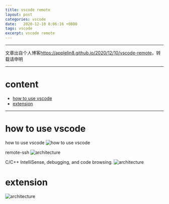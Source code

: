 ```yaml
---
title: vscode remote
layout: post
categories: vscode
date:   2020-12-10 8:06:16 +0800
tags: vscode
excerpt: vscode remote
---
```

--------------------
文章出自个人博客<https://applelin8.github.io/2020/12/10/vscode-remote>，转载请申明

------------------


# content <span id="home">

* [how to use vscode](#1)
* [extension](#2)

  
----------------------------
# how to use vscode <span id="1">

how to use vscode
![how to use vscode](https://AppleLin8.github.io/assets/img/blog/vscode/vscode_extension.png)

remote-ssh
![architecture](https://AppleLin8.github.io/assets/img/blog/vscode/remote_ssh.png)


C/C++ IntelliSense, debugging, and code browsing.
![architecture](https://AppleLin8.github.io/assets/img/blog/vscode/remote-ssh_c_cpp_intellisense.png)

# extension <span id="2">

![architecture](https://AppleLin8.github.io/assets/img/blog/vscode/extension.png)
